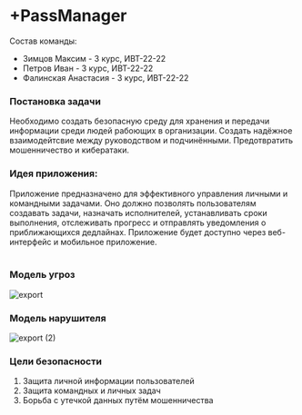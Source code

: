 # +PassManager<br/>
Cостав команды:<br/>
+ Зимцов Максим - 3 курс, ИВТ-22-22<br/>
+ Петров Иван - 3 курс, ИВТ-22-22<br/>
+ Фалинская Анастасия - 3 курс, ИВТ-22-22<br/>

### Постановка задачи<br/>
Необходимо создать безопасную среду для хранения и передачи информации среди людей рабоющих в организации. 
Создать надёжное взаимодейтсвие между руководством и подчинёнными. Предотвратить мошенничество и кибератаки. 

### Идея приложения:<br/>
Приложение предназначено для эффективного управления личными и командными задачами. Оно должно позволять пользователям 
создавать задачи, назначать исполнителей, устанавливать сроки выполнения, отслеживать прогресс и отправлять 
уведомления о приближающихся дедлайнах. Приложение будет доступно через веб-интерфейс и мобильное приложение.<br/><br/>

### Модель угроз<br/>
![export](https://github-production-user-asset-6210df.s3.amazonaws.com/92573287/374643283-02a122c2-70e7-416b-bd0f-ceb3b639c976.jpeg?X-Amz-Algorithm=AWS4-HMAC-SHA256&X-Amz-Credential=AKIAVCODYLSA53PQK4ZA%2F20241015%2Fus-east-1%2Fs3%2Faws4_request&X-Amz-Date=20241015T141921Z&X-Amz-Expires=300&X-Amz-Signature=346b634c0b4b8ef90a40ae8142d9a7ab70f27325493f32c95bf7edbc55b4d6aa&X-Amz-SignedHeaders=host)

### Модель нарушителя<br/>
![export (2)](https://sun9-1.userapi.com/s/v1/ig2/hdnHqjjqV0M-1RS7TF2dKL3ZlhsFpwRcQCrgyRxj6hTysUQYpIq56jAURjTGCpVKigp-yD3hGLjCy2MptK10-Tfn.jpg?quality=96&as=32x19,48x28,72x42,108x63,160x94,240x140,360x210,480x281,540x316,640x374,720x421,1080x631,1235x722&from=bu&u=tuI5YvE2QnQUkCFWY_1bOjdA0Vl7h7DuibyOecpuSPU&cs=1235x722)

### Цели безопасности <br/>
1. Защита личной информации пользователей
2. Защита командных и личных задач
3. Борьба с утечкой данных путём мошенничества

